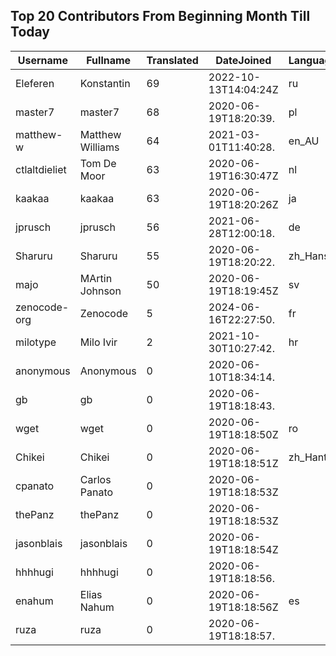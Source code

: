 ## Top 20 Contributors From Beginning Month Till Today ##
|Username|Fullname|Translated|DateJoined|Language|
|--------|--------|----------|----------|-------|
|Eleferen|Konstantin|69|2022-10-13T14:04:24Z|ru|
|master7|master7|68|2020-06-19T18:20:39.|pl|
|matthew-w|Matthew Williams|64|2021-03-01T11:40:28.|en_AU|
|ctlaltdieliet|Tom De Moor|63|2020-06-19T16:30:47Z|nl|
|kaakaa|kaakaa|63|2020-06-19T18:20:26Z|ja|
|jprusch|jprusch|56|2021-06-28T12:00:18.|de|
|Sharuru|Sharuru|55|2020-06-19T18:20:22.|zh_Hans|
|majo|MArtin Johnson|50|2020-06-19T18:19:45Z|sv|
|zenocode-org|Zenocode|5|2024-06-16T22:27:50.|fr|
|milotype|Milo Ivir|2|2021-10-30T10:27:42.|hr|
|anonymous|Anonymous|0|2020-06-10T18:34:14.||
|gb|gb|0|2020-06-19T18:18:43.||
|wget|wget|0|2020-06-19T18:18:50Z|ro|
|Chikei|Chikei|0|2020-06-19T18:18:51Z|zh_Hant|
|cpanato|Carlos Panato|0|2020-06-19T18:18:53Z||
|thePanz|thePanz|0|2020-06-19T18:18:53Z||
|jasonblais|jasonblais|0|2020-06-19T18:18:54Z||
|hhhhugi|hhhhugi|0|2020-06-19T18:18:56.||
|enahum|Elias  Nahum|0|2020-06-19T18:18:56Z|es|
|ruza|ruza|0|2020-06-19T18:18:57.||
